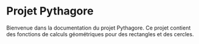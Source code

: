 # Projet Pythagore

Bienvenue dans la documentation du projet Pythagore.
Ce projet contient des fonctions de calculs géométriques
pour des rectangles et des cercles.
